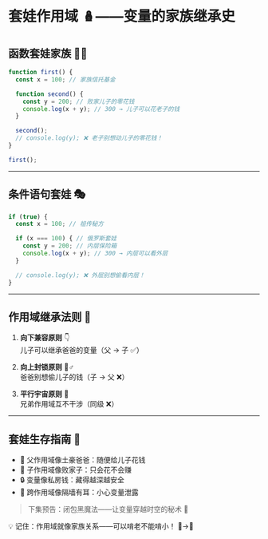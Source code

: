 # 套娃作用域 🪆——变量的家族继承史

## 函数套娃家族 👨👦

```javascript
function first() {
  const x = 100; // 家族信托基金

  function second() {
    const y = 200; // 败家儿子的零花钱
    console.log(x + y); // 300 → 儿子可以花老子的钱
  }

  second();
  // console.log(y); ❌ 老子别想动儿子的零花钱！
}

first();
```

---

## 条件语句套娃 🎭

```javascript
if (true) {
  const x = 100; // 祖传秘方

  if (x === 100) { // 俄罗斯套娃
    const y = 200; // 内层保险箱
    console.log(x + y); // 300 → 内层可以看外层
  }

  // console.log(y); ❌ 外层别想偷看内层！
}
```

---

## 作用域继承法则 👑

1. **向下兼容原则** 👇  
   儿子可以继承爸爸的变量（父 → 子 ✅）

2. **向上封锁原则** 🙅♂️  
   爸爸别想偷儿子的钱（子 → 父 ❌）

3. **平行宇宙原则** 🌌  
   兄弟作用域互不干涉（同级 ❌）

---

## 套娃生存指南 🧭

- 🧓 父作用域像土豪爸爸：随便给儿子花钱
- 👦 子作用域像败家子：只会花不会赚
- 🔒 变量像私房钱：藏得越深越安全
- 🚫 跨作用域像隔墙有耳：小心变量泄露

> 下集预告：闭包黑魔法——让变量穿越时空的秘术 🔮

💡 记住：作用域就像家族关系——可以啃老不能啃小！ 👴→👶